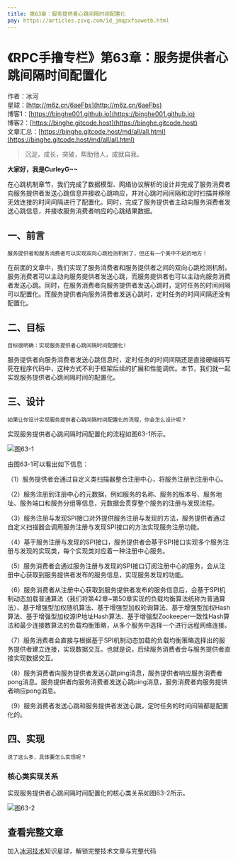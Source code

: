 ```yaml
---
title: 第63章：服务提供者心跳间隔时间配置化
pay: https://articles.zsxq.com/id_jmqzxfsowetb.html
---
```


# 《RPC手撸专栏》第63章：服务提供者心跳间隔时间配置化

作者：冰河
<br/>星球：[http://m6z.cn/6aeFbs](http://m6z.cn/6aeFbs)
<br/>博客1：[https://binghe001.github.io](https://binghe001.github.io)
<br/>博客2：[https://binghe.gitcode.host](https://binghe.gitcode.host)
<br/>文章汇总：[https://binghe.gitcode.host/md/all/all.html](https://binghe.gitcode.host/md/all/all.html)

> 沉淀，成长，突破，帮助他人，成就自我。

**大家好，我是CurleyG~~**

在心跳机制章节，我们完成了数据模型、网络协议解析的设计并完成了服务消费者向服务提供者发送心跳信息并接收心跳响应，并对心跳时间间隔和定时扫描并移除无效连接的时间间隔进行了配置化。同时，完成了服务提供者主动向服务消费者发送心跳信息，并接收服务消费者响应的心跳结果数据。

## 一、前言

`服务提供者和服务消费者可以实现双向心跳检测机制了，但还有一个美中不足的地方！`

在前面的文章中，我们实现了服务消费者和服务提供者之间的双向心跳检测机制，服务消费者可以主动向服务提供者发送心跳，而服务提供者也可以主动向服务消费者发送心跳。同时，在服务消费者向服务提供者发送心跳时，定时任务的时间间隔可以配置化。而服务提供者向服务消费者发送心跳时，定时任务的时间间隔还没有配置化。

## 二、目标

`目标很明确：实现服务提供者心跳间隔时间配置化!`

服务提供者向服务消费者发送心跳信息时，定时任务的时间间隔还是直接硬编码写死在程序代码中，这种方式不利于框架后续的扩展和性能调优。本节，我们就一起实现服务提供者心跳间隔时间的配置化。

## 三、设计

`如果让你设计实现服务提供者心跳间隔时间配置化的流程，你会怎么设计呢？`

实现服务提供者心跳间隔时间配置化的流程如图63-1所示。

![图63-1](https://binghe.gitcode.host/assets/images/middleware/rpc/rpc-2022-12-16-001.png)

由图63-1可以看出如下信息：

（1）服务提供者会通过自定义类扫描器整合注册中心，将服务注册到注册中心。

（2）服务注册到注册中心的元数据，例如服务的名称、服务的版本号、服务地址、服务端口和服务分组等信息，元数据会贯穿整个服务的注册与发现流程。

（3）服务注册与发现SPI接口对外提供服务注册与发现的方法，服务提供者通过自定义扫描器会调用服务注册与发现SPI接口的方法实现服务注册功能。

（4）基于服务注册与发现的SPI接口，服务提供者会基于SPI接口实现多个服务注册与发现的实现类，每个实现类对应着一种注册中心服务。

（5）服务消费者会通过服务注册与发现的SPI接口订阅注册中心的服务，会从注册中心获取到服务提供者发布的服务信息，实现服务发现的功能。

（6）服务消费者从注册中心获取到服务提供者发布的服务信息后，会基于SPI机制动态加载普通算法（我们将第42章~第50章实现的负载均衡算法统称为普通算法）、基于增强型加权随机算法、基于增强型加权轮询算法、基于增强型加权Hash算法、基于增强型加权源IP地址Hash算法、基于增强型Zookeeper一致性Hash算法和最少连接数算法的负载均衡策略，从多个服务中选择一个进行远程网络连接。

（7）服务消费者会直接与根据基于SPI机制动态加载的负载均衡策略选择出的服务提供者建立连接，实现数据交互。也就是说，后续服务消费者会与服务提供者直接实现数据交互。

（8）服务消费者向服务提供者发送心跳ping消息，服务提供者响应服务消费者pong消息。服务提供者向服务消费者发送心跳ping消息，服务消费者向服务提供者响应pong消息。

（9）服务消费者发送心跳和服务提供者发送心跳，定时任务的时间间隔都是配置化的。

## 四、实现

`说了这么多，具体要怎么实现呢？`

### 核心类实现关系

实现服务提供者心跳间隔时间配置化的核心类关系如图63-2所示。

![图63-2](https://binghe.gitcode.host/assets/images/middleware/rpc/rpc-2022-12-16-002.png)

## 查看完整文章

加入[冰河技术](http://m6z.cn/6aeFbs)知识星球，解锁完整技术文章与完整代码
